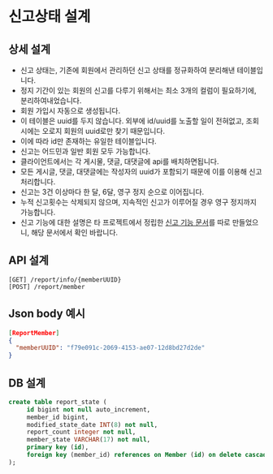 # 신고상태 설계

## 상세 설계
* 신고 상태는, 기존에 회원에서 관리하던 신고 상태를 정규화하여 분리해낸 테이블입니다.
* 정지 기간이 있는 회원의 신고를 다루기 위해서는 최소 3개의 컬럼이 필요하기에, 분리하여내었습니다.
* 회원 가입시 자동으로 생성됩니다.
* 이 테이블은 uuid를 두지 않습니다. 외부에 id/uuid를 노출할 일이 전혀없고, 조회시에는 오로지 회원의 uuid로만 찾기 때문입니다.
* 이에 따라 id만 존재하는 유일한 테이블입니다.
* 신고는 어드민과 일반 회원 모두 가능합니다.
* 클라이언트에서는 각 게시물, 댓글, 대댓글에 api를 배치하면됩니다.
* 모든 게시글, 댓글, 대댓글에는 작성자의 uuid가 포함되기 때문에 이를 이용해 신고처리합니다.
* 신고는 3건 이상마다 한 달, 6달, 영구 정지 순으로 이어집니다.
* 누적 신고횟수는 삭제되지 않으며, 지속적인 신고가 이루어질 경우 영구 정지까지 가능합니다.
* 신고 기능에 대한 설명은 타 프로젝트에서 정립한 [신고 기능 문서](https://github.com/liveforone/howru/blob/master/Documents/HOW_TO_SUSPEND_USER.md)를 따로 만들었으니, 해당 문서에서 확인 바랍니다.

## API 설계
```
[GET] /report/info/{memberUUID}
[POST] /report/member
```

## Json body 예시
```json
[ReportMember]
{
  "memberUUID": "f79e091c-2069-4153-ae07-12d8bd27d2de"
}
```

## DB 설계
```sql
create table report_state (
     id bigint not null auto_increment,
     member_id bigint,
     modified_state_date INT(8) not null,
     report_count integer not null,
     member_state VARCHAR(17) not null,
     primary key (id),
     foreign key (member_id) references on Member (id) on delete cascade
);
```